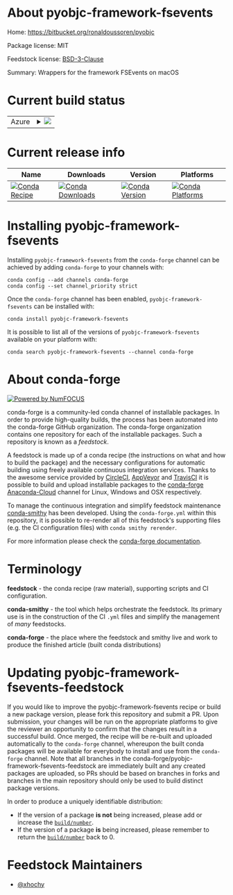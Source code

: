 About pyobjc-framework-fsevents
===============================

Home: https://bitbucket.org/ronaldoussoren/pyobjc

Package license: MIT

Feedstock license: [BSD-3-Clause](https://github.com/conda-forge/pyobjc-framework-fsevents-feedstock/blob/master/LICENSE.txt)

Summary: Wrappers for the framework FSEvents on macOS

Current build status
====================


<table>
    
  <tr>
    <td>Azure</td>
    <td>
      <details>
        <summary>
          <a href="https://dev.azure.com/conda-forge/feedstock-builds/_build/latest?definitionId=8943&branchName=master">
            <img src="https://dev.azure.com/conda-forge/feedstock-builds/_apis/build/status/pyobjc-framework-fsevents-feedstock?branchName=master">
          </a>
        </summary>
        <table>
          <thead><tr><th>Variant</th><th>Status</th></tr></thead>
          <tbody><tr>
              <td>osx_64_python3.6.____cpython</td>
              <td>
                <a href="https://dev.azure.com/conda-forge/feedstock-builds/_build/latest?definitionId=8943&branchName=master">
                  <img src="https://dev.azure.com/conda-forge/feedstock-builds/_apis/build/status/pyobjc-framework-fsevents-feedstock?branchName=master&jobName=osx&configuration=osx_64_python3.6.____cpython" alt="variant">
                </a>
              </td>
            </tr><tr>
              <td>osx_64_python3.7.____cpython</td>
              <td>
                <a href="https://dev.azure.com/conda-forge/feedstock-builds/_build/latest?definitionId=8943&branchName=master">
                  <img src="https://dev.azure.com/conda-forge/feedstock-builds/_apis/build/status/pyobjc-framework-fsevents-feedstock?branchName=master&jobName=osx&configuration=osx_64_python3.7.____cpython" alt="variant">
                </a>
              </td>
            </tr><tr>
              <td>osx_64_python3.8.____cpython</td>
              <td>
                <a href="https://dev.azure.com/conda-forge/feedstock-builds/_build/latest?definitionId=8943&branchName=master">
                  <img src="https://dev.azure.com/conda-forge/feedstock-builds/_apis/build/status/pyobjc-framework-fsevents-feedstock?branchName=master&jobName=osx&configuration=osx_64_python3.8.____cpython" alt="variant">
                </a>
              </td>
            </tr><tr>
              <td>osx_64_python3.9.____cpython</td>
              <td>
                <a href="https://dev.azure.com/conda-forge/feedstock-builds/_build/latest?definitionId=8943&branchName=master">
                  <img src="https://dev.azure.com/conda-forge/feedstock-builds/_apis/build/status/pyobjc-framework-fsevents-feedstock?branchName=master&jobName=osx&configuration=osx_64_python3.9.____cpython" alt="variant">
                </a>
              </td>
            </tr>
          </tbody>
        </table>
      </details>
    </td>
  </tr>
</table>

Current release info
====================

| Name | Downloads | Version | Platforms |
| --- | --- | --- | --- |
| [![Conda Recipe](https://img.shields.io/badge/recipe-pyobjc--framework--fsevents-green.svg)](https://anaconda.org/conda-forge/pyobjc-framework-fsevents) | [![Conda Downloads](https://img.shields.io/conda/dn/conda-forge/pyobjc-framework-fsevents.svg)](https://anaconda.org/conda-forge/pyobjc-framework-fsevents) | [![Conda Version](https://img.shields.io/conda/vn/conda-forge/pyobjc-framework-fsevents.svg)](https://anaconda.org/conda-forge/pyobjc-framework-fsevents) | [![Conda Platforms](https://img.shields.io/conda/pn/conda-forge/pyobjc-framework-fsevents.svg)](https://anaconda.org/conda-forge/pyobjc-framework-fsevents) |

Installing pyobjc-framework-fsevents
====================================

Installing `pyobjc-framework-fsevents` from the `conda-forge` channel can be achieved by adding `conda-forge` to your channels with:

```
conda config --add channels conda-forge
conda config --set channel_priority strict
```

Once the `conda-forge` channel has been enabled, `pyobjc-framework-fsevents` can be installed with:

```
conda install pyobjc-framework-fsevents
```

It is possible to list all of the versions of `pyobjc-framework-fsevents` available on your platform with:

```
conda search pyobjc-framework-fsevents --channel conda-forge
```


About conda-forge
=================

[![Powered by NumFOCUS](https://img.shields.io/badge/powered%20by-NumFOCUS-orange.svg?style=flat&colorA=E1523D&colorB=007D8A)](http://numfocus.org)

conda-forge is a community-led conda channel of installable packages.
In order to provide high-quality builds, the process has been automated into the
conda-forge GitHub organization. The conda-forge organization contains one repository
for each of the installable packages. Such a repository is known as a *feedstock*.

A feedstock is made up of a conda recipe (the instructions on what and how to build
the package) and the necessary configurations for automatic building using freely
available continuous integration services. Thanks to the awesome service provided by
[CircleCI](https://circleci.com/), [AppVeyor](https://www.appveyor.com/)
and [TravisCI](https://travis-ci.com/) it is possible to build and upload installable
packages to the [conda-forge](https://anaconda.org/conda-forge)
[Anaconda-Cloud](https://anaconda.org/) channel for Linux, Windows and OSX respectively.

To manage the continuous integration and simplify feedstock maintenance
[conda-smithy](https://github.com/conda-forge/conda-smithy) has been developed.
Using the ``conda-forge.yml`` within this repository, it is possible to re-render all of
this feedstock's supporting files (e.g. the CI configuration files) with ``conda smithy rerender``.

For more information please check the [conda-forge documentation](https://conda-forge.org/docs/).

Terminology
===========

**feedstock** - the conda recipe (raw material), supporting scripts and CI configuration.

**conda-smithy** - the tool which helps orchestrate the feedstock.
                   Its primary use is in the construction of the CI ``.yml`` files
                   and simplify the management of *many* feedstocks.

**conda-forge** - the place where the feedstock and smithy live and work to
                  produce the finished article (built conda distributions)


Updating pyobjc-framework-fsevents-feedstock
============================================

If you would like to improve the pyobjc-framework-fsevents recipe or build a new
package version, please fork this repository and submit a PR. Upon submission,
your changes will be run on the appropriate platforms to give the reviewer an
opportunity to confirm that the changes result in a successful build. Once
merged, the recipe will be re-built and uploaded automatically to the
`conda-forge` channel, whereupon the built conda packages will be available for
everybody to install and use from the `conda-forge` channel.
Note that all branches in the conda-forge/pyobjc-framework-fsevents-feedstock are
immediately built and any created packages are uploaded, so PRs should be based
on branches in forks and branches in the main repository should only be used to
build distinct package versions.

In order to produce a uniquely identifiable distribution:
 * If the version of a package **is not** being increased, please add or increase
   the [``build/number``](https://docs.conda.io/projects/conda-build/en/latest/resources/define-metadata.html#build-number-and-string).
 * If the version of a package **is** being increased, please remember to return
   the [``build/number``](https://docs.conda.io/projects/conda-build/en/latest/resources/define-metadata.html#build-number-and-string)
   back to 0.

Feedstock Maintainers
=====================

* [@xhochy](https://github.com/xhochy/)

